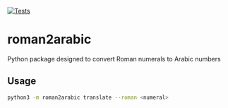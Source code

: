 [![Tests](https://github.com/tediore-wf/roman2arabic/actions/workflows/tests.yaml/badge.svg)](https://github.com/tediore-wf/roman2arabic/actions/workflows/tests.yaml)

# roman2arabic

Python package designed to convert Roman numerals to Arabic numbers

## Usage

```bash
python3 -m roman2arabic translate --roman <numeral>
```
